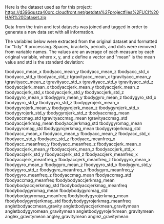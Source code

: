 Here is the dataset used as for this project: https://d396qusza40orc.cloudfront.net/getdata%2Fprojectfiles%2FUCI%20HAR%20Dataset.zip

Data from the train and test datasets was joined and tagged in order to generate a new data set with all information.

The variables below were extracted from the original dataset and formatted for "tidy" R processing. 
Spaces, brackets, periods, and dots were removed from variable names.
The values are an average of each measure by each original variable, where x, y, and z define a vector and "mean" is the 
mean value and std is the standard deviation:

tbodyacc_mean_x
tbodyacc_mean_y
tbodyacc_mean_z
tbodyacc_std_x
tbodyacc_std_y
tbodyacc_std_z
tgravityacc_mean_x
tgravityacc_mean_y
tgravityacc_mean_z
tgravityacc_std_x
tgravityacc_std_y
tgravityacc_std_z
tbodyaccjerk_mean_x
tbodyaccjerk_mean_y
tbodyaccjerk_mean_z
tbodyaccjerk_std_x
tbodyaccjerk_std_y
tbodyaccjerk_std_z
tbodygyro_mean_x
tbodygyro_mean_y
tbodygyro_mean_z
tbodygyro_std_x
tbodygyro_std_y
tbodygyro_std_z
tbodygyrojerk_mean_x
tbodygyrojerk_mean_y
tbodygyrojerk_mean_z
tbodygyrojerk_std_x
tbodygyrojerk_std_y
tbodygyrojerk_std_z
tbodyaccmag_mean
tbodyaccmag_std
tgravityaccmag_mean
tgravityaccmag_std
tbodyaccjerkmag_mean
tbodyaccjerkmag_std
tbodygyromag_mean
tbodygyromag_std
tbodygyrojerkmag_mean
tbodygyrojerkmag_std
fbodyacc_mean_x
fbodyacc_mean_y
fbodyacc_mean_z
fbodyacc_std_x
fbodyacc_std_y
fbodyacc_std_z
fbodyacc_meanfreq_x
fbodyacc_meanfreq_y
fbodyacc_meanfreq_z
fbodyaccjerk_mean_x
fbodyaccjerk_mean_y
fbodyaccjerk_mean_z
fbodyaccjerk_std_x
fbodyaccjerk_std_y
fbodyaccjerk_std_z
fbodyaccjerk_meanfreq_x
fbodyaccjerk_meanfreq_y
fbodyaccjerk_meanfreq_z
fbodygyro_mean_x
fbodygyro_mean_y
fbodygyro_mean_z
fbodygyro_std_x
fbodygyro_std_y
fbodygyro_std_z
fbodygyro_meanfreq_x
fbodygyro_meanfreq_y
fbodygyro_meanfreq_z
fbodyaccmag_mean
fbodyaccmag_std
fbodyaccmag_meanfreq
fbodybodyaccjerkmag_mean
fbodybodyaccjerkmag_std
fbodybodyaccjerkmag_meanfreq
fbodybodygyromag_mean
fbodybodygyromag_std
fbodybodygyromag_meanfreq
fbodybodygyrojerkmag_mean
fbodybodygyrojerkmag_std
fbodybodygyrojerkmag_meanfreq
angletbodyaccmean_gravity
angletbodyaccjerkmean_gravitymean
angletbodygyromean_gravitymean
angletbodygyrojerkmean_gravitymean
anglex_gravitymean
angley_gravitymean
anglez_gravitymean

